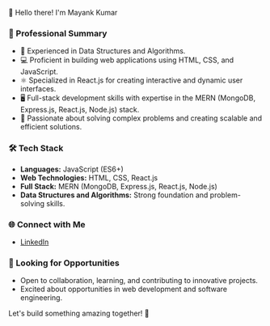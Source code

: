 👋 Hello there! I'm Mayank Kumar

### 💼 Professional Summary
- 🧠 Experienced in Data Structures and Algorithms.
- 💻 Proficient in building web applications using HTML, CSS, and JavaScript.
- ⚛️ Specialized in React.js for creating interactive and dynamic user interfaces.
- 🖥️ Full-stack development skills with expertise in the MERN (MongoDB, Express.js, React.js, Node.js) stack.
- 🚀 Passionate about solving complex problems and creating scalable and efficient solutions.

### 🛠️ Tech Stack
- **Languages:** JavaScript (ES6+)
- **Web Technologies:** HTML, CSS, React.js
- **Full Stack:** MERN (MongoDB, Express.js, React.js, Node.js)
- **Data Structures and Algorithms:** Strong foundation and problem-solving skills.

### 🌐 Connect with Me
- [LinkedIn](https://www.linkedin.com/in/mayank-kumar-19a694250/)

### 🌟 Looking for Opportunities
- Open to collaboration, learning, and contributing to innovative projects.
- Excited about opportunities in web development and software engineering.

Let's build something amazing together! 🚀
<!---
- 👋 Hi, Hello! I'm Mayank Kumar, a passionate programmer with a strong foundation in multiple programming languages and a deep understanding of data structures and algorithms.
- 👀 I’m interested in Problem Solving and Web Development
- 🌱 I’m currently enhancing my problem solving skills and Web Development skills
- 💞️ I’m looking to collaborate on a project for improving skills and learning new skills
--->

<!---
mayankkumar4x/mayankkumar4x is a ✨ special ✨ repository because its `README.md` (this file) appears on your GitHub profile.
You can click the Preview link to take a look at your changes.
--->
